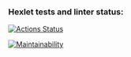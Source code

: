 ### Hexlet tests and linter status:
[![Actions Status](https://github.com/jtk41/frontend-project-44/actions/workflows/hexlet-check.yml/badge.svg)](https://github.com/jtk41/frontend-project-44/actions)

[![Maintainability](https://api.codeclimate.com/v1/badges/cf2474d28a3f75a1a339/maintainability)](https://codeclimate.com/github/jtk41/frontend-project-44/maintainability)